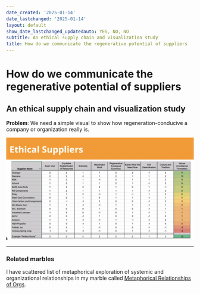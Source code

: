 ```yaml
---
date_created: '2025-01-14'
date_lastchanged: '2025-01-14'
layout: default
show_date_lastchanged_updatedauto: YES, NO, NO
subtitle: An ethical supply chain and visualization study
title: How do we communicate the regenerative potential of suppliers
---
```

# How do we communicate the regenerative potential of suppliers
## An ethical supply chain and visualization study

**Problem**: We need a simple visual to show how regeneration-conducive a company or organization really is.

![A table detailing suppliers ranked by the Just Transition Principles for building and ethical supply chain](media/cleanshot_2024-08-06-at-11-54-49@2x.png)

______
### Related marbles
I have scattered list of metaphorical exploration of systemic and organizational relationships in my marble called [Metaphorical Relationships of Orgs](METAPHORICAL-RELATIONSHIPS-OF-ORGS.md).